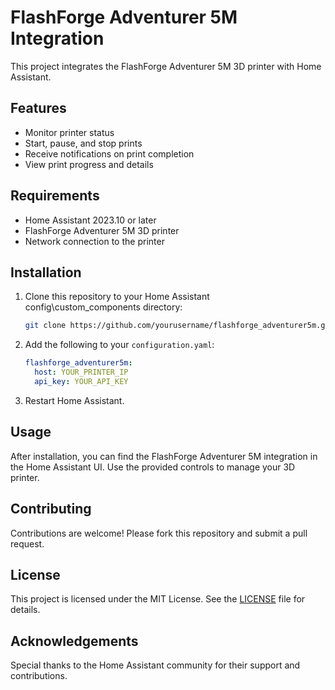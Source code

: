 # FlashForge Adventurer 5M Integration

This project integrates the FlashForge Adventurer 5M 3D printer with Home Assistant.

## Features

- Monitor printer status
- Start, pause, and stop prints
- Receive notifications on print completion
- View print progress and details

## Requirements

- Home Assistant 2023.10 or later
- FlashForge Adventurer 5M 3D printer
- Network connection to the printer

## Installation

1. Clone this repository to your Home Assistant config\custom_components directory:

    ```bash
    git clone https://github.com/yourusername/flashforge_adventurer5m.git
    ```

2. Add the following to your `configuration.yaml`:

    ```yaml
    flashforge_adventurer5m:
      host: YOUR_PRINTER_IP
      api_key: YOUR_API_KEY
    ```

3. Restart Home Assistant.

## Usage

After installation, you can find the FlashForge Adventurer 5M integration in the Home Assistant UI. Use the provided controls to manage your 3D printer.

## Contributing

Contributions are welcome! Please fork this repository and submit a pull request.

## License

This project is licensed under the MIT License. See the [LICENSE](LICENSE) file for details.

## Acknowledgements

Special thanks to the Home Assistant community for their support and contributions.
